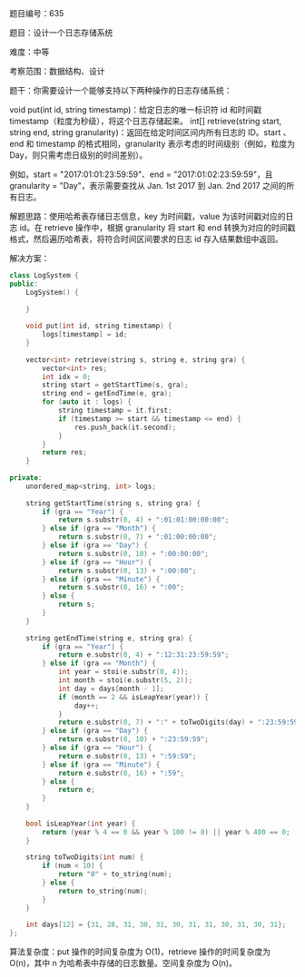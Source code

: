 题目编号：635

题目：设计一个日志存储系统

难度：中等

考察范围：数据结构、设计

题干：你需要设计一个能够支持以下两种操作的日志存储系统：

void put(int id, string timestamp)：给定日志的唯一标识符 id 和时间戳 timestamp（粒度为秒级），将这个日志存储起来。
int[] retrieve(string start, string end, string granularity)：返回在给定时间区间内所有日志的 ID。start 、end 和 timestamp 的格式相同，granularity 表示考虑的时间级别（例如，粒度为 Day，则只需考虑日级别的时间差别）。

例如，start = "2017:01:01:23:59:59"、end = "2017:01:02:23:59:59"，且 granularity = "Day"，表示需要查找从 Jan. 1st 2017 到 Jan. 2nd 2017 之间的所有日志。

解题思路：使用哈希表存储日志信息，key 为时间戳，value 为该时间戳对应的日志 id。在 retrieve 操作中，根据 granularity 将 start 和 end 转换为对应的时间戳格式，然后遍历哈希表，将符合时间区间要求的日志 id 存入结果数组中返回。

解决方案：

```cpp
class LogSystem {
public:
    LogSystem() {
        
    }
    
    void put(int id, string timestamp) {
        logs[timestamp] = id;
    }
    
    vector<int> retrieve(string s, string e, string gra) {
        vector<int> res;
        int idx = 0;
        string start = getStartTime(s, gra);
        string end = getEndTime(e, gra);
        for (auto it : logs) {
            string timestamp = it.first;
            if (timestamp >= start && timestamp <= end) {
                res.push_back(it.second);
            }
        }
        return res;
    }
    
private:
    unordered_map<string, int> logs;
    
    string getStartTime(string s, string gra) {
        if (gra == "Year") {
            return s.substr(0, 4) + ":01:01:00:00:00";
        } else if (gra == "Month") {
            return s.substr(0, 7) + ":01:00:00:00";
        } else if (gra == "Day") {
            return s.substr(0, 10) + ":00:00:00";
        } else if (gra == "Hour") {
            return s.substr(0, 13) + ":00:00";
        } else if (gra == "Minute") {
            return s.substr(0, 16) + ":00";
        } else {
            return s;
        }
    }
    
    string getEndTime(string e, string gra) {
        if (gra == "Year") {
            return e.substr(0, 4) + ":12:31:23:59:59";
        } else if (gra == "Month") {
            int year = stoi(e.substr(0, 4));
            int month = stoi(e.substr(5, 2));
            int day = days[month - 1];
            if (month == 2 && isLeapYear(year)) {
                day++;
            }
            return e.substr(0, 7) + ":" + toTwoDigits(day) + ":23:59:59";
        } else if (gra == "Day") {
            return e.substr(0, 10) + ":23:59:59";
        } else if (gra == "Hour") {
            return e.substr(0, 13) + ":59:59";
        } else if (gra == "Minute") {
            return e.substr(0, 16) + ":59";
        } else {
            return e;
        }
    }
    
    bool isLeapYear(int year) {
        return (year % 4 == 0 && year % 100 != 0) || year % 400 == 0;
    }
    
    string toTwoDigits(int num) {
        if (num < 10) {
            return "0" + to_string(num);
        } else {
            return to_string(num);
        }
    }
    
    int days[12] = {31, 28, 31, 30, 31, 30, 31, 31, 30, 31, 30, 31};
};
```

算法复杂度：put 操作的时间复杂度为 O(1)，retrieve 操作的时间复杂度为 O(n)，其中 n 为哈希表中存储的日志数量。空间复杂度为 O(n)。